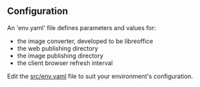## Configuration

An 'env.yaml' file defines parameters and values for:
- the image converter, developed to be libreoffice
- the web publishing directory
- the image publishing directory
- the client browser refresh interval

Edit the [src/env.yaml](../src/env.yaml) file to suit your environment's 
configuration.
